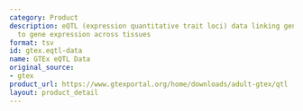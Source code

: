 ```yaml
---
category: Product
description: eQTL (expression quantitative trait loci) data linking genetic variants
  to gene expression across tissues
format: tsv
id: gtex.eqtl-data
name: GTEx eQTL Data
original_source:
- gtex
product_url: https://www.gtexportal.org/home/downloads/adult-gtex/qtl
layout: product_detail
---
```

